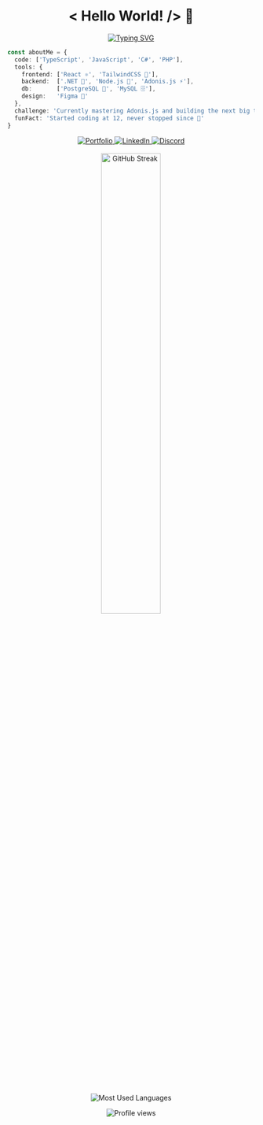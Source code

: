 <div align="center">
  
# < Hello World! /> 👋

[![Typing SVG](https://readme-typing-svg.herokuapp.com?font=Fira+Code&pause=1000&color=36BCF7FF&center=true&vCenter=true&width=435&lines=I'm+Anna%C3%ABl%2C+Full+Stack+Developer;Building+digital+experiences;Paris-based+tech+enthusiast)](https://git.io/typing-svg)

</div>

```typescript
const aboutMe = {
  code: ['TypeScript', 'JavaScript', 'C#', 'PHP'],
  tools: {
    frontend: ['React ⚛️', 'TailwindCSS 🎨'],
    backend:  ['.NET 🔷', 'Node.js 💚', 'Adonis.js ⚡'],
    db:       ['PostgreSQL 🐘', 'MySQL 🗄️'],
    design:   'Figma 🎯'
  },
  challenge: 'Currently mastering Adonis.js and building the next big thing',
  funFact: 'Started coding at 12, never stopped since 🚀'
}
```

<div align="center">

<a href="http://annaelmoussa.me">
  <img src="https://img.shields.io/badge/Portfolio-black?style=for-the-badge&logo=firefox&logoColor=white" alt="Portfolio"/>
</a>
<a href="https://www.linkedin.com/in/annaelmoussa">
  <img src="https://img.shields.io/badge/LinkedIn-0077B5?style=for-the-badge&logo=linkedin&logoColor=white" alt="LinkedIn"/>
</a>
<a href="https://discord.com/users/Annaël#9421">
  <img src="https://img.shields.io/badge/Discord-7289DA?style=for-the-badge&logo=discord&logoColor=white" alt="Discord"/>
</a>

<br/>
<br/>

<img src="https://github-readme-streak-stats.herokuapp.com/?user=annaelmoussa&theme=tokyonight&hide_border=true" width="49%" alt="GitHub Streak"/>

<br/>

<img src="https://github-readme-stats.vercel.app/api/top-langs/?username=annaelmoussa&layout=compact&theme=tokyonight&hide_border=true&hide=html,css" alt="Most Used Languages"/>

<br/>

![Profile views](https://komarev.com/ghpvc/?username=annaelmoussa&style=flat-square&color=blue)

</div>
